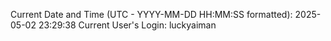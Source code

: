 Current Date and Time (UTC - YYYY-MM-DD HH:MM:SS formatted): 2025-05-02 23:29:38
Current User's Login: luckyaiman
